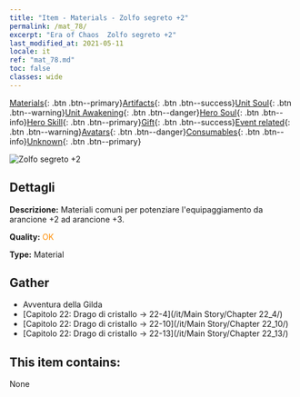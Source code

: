 ```yaml
---
title: "Item - Materials - Zolfo segreto +2"
permalink: /mat_78/
excerpt: "Era of Chaos  Zolfo segreto +2"
last_modified_at: 2021-05-11
locale: it
ref: "mat_78.md"
toc: false
classes: wide
---
```

 [Materials](/ItemsIT/){: .btn .btn--primary}[Artifacts](/ItemsIT/Artifacts/){: .btn .btn--success}[Unit Soul](/ItemsIT/UnitSoul/){: .btn .btn--warning}[Unit Awakening](/ItemsIT/UnitAwakening/){: .btn .btn--danger}[Hero Soul](/ItemsIT/HeroSoul/){: .btn .btn--info}[Hero Skill](/ItemsIT/HeroSkill/){: .btn .btn--primary}[Gift](/ItemsIT/Gift/){: .btn .btn--success}[Event related](/ItemsIT/Events/){: .btn .btn--warning}[Avatars](/ItemsIT/Avatars/){: .btn .btn--danger}[Consumables](/ItemsIT/Consumables/){: .btn .btn--info}[Unknown](/ItemsIT/Unknown/){: .btn .btn--primary}

 ![Zolfo segreto +2](/images/t/i_cailiao_liuhuang3.png)

## Dettagli
 **Descrizione:** Materiali comuni per potenziare l'equipaggiamento da arancione +2 ad arancione +3.

 **Quality:** <span style="color: #FF8C00">OK</span>

 **Type:** Material

## Gather

*    Avventura della Gilda 
*    [Capitolo 22: Drago di cristallo -> 22-4](/it/Main Story/Chapter 22_4/) 
*    [Capitolo 22: Drago di cristallo -> 22-10](/it/Main Story/Chapter 22_10/) 
*    [Capitolo 22: Drago di cristallo -> 22-13](/it/Main Story/Chapter 22_13/) 

## This item contains:

  None

